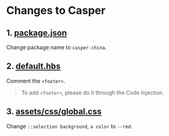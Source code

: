 # Changes to Casper

## 1. [package.json](package.json) 

Change package name to `casper-china`.

## 2. [default.hbs](default.hbs)

Comment the `<footer>`.

>
> To add `<footer>`, please do it through the Code Injection.
> 

## 3. [assets/css/global.css](assets/css/global.css)

Change `::selection background`, `a color` to `--red`.


